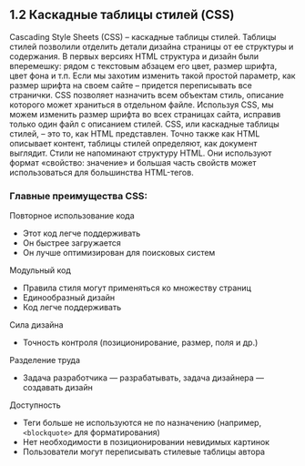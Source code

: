 ## 1.2 Каскадные таблицы стилей (CSS)
Cascading Style Sheets (CSS) – каскадные таблицы стилей. Таблицы стилей позволили отделить детали дизайна страницы от ее структуры и содержания. В первых версиях HTML структура и дизайн были вперемешку: рядом с текстовым абзацем его цвет, размер шрифта, цвет фона и т.п. Если мы захотим изменить такой простой параметр, как размер шрифта на своем сайте – придется переписывать все странички. CSS позволяет назначить всем объектам стиль, описание которого может храниться в отдельном файле. Используя CSS, мы можем изменить размер шрифта во всех страницах сайта, исправив только один файл с описанием стилей. 
CSS, или каскадные таблицы стилей, – это то, как HTML представлен. Точно также как HTML описывает контент, таблицы стилей определяют, как документ выглядит.
Стили не напоминают структуру HTML. Они используют формат «свойство: значение» и большая часть свойств может использоваться для большинства HTML-тегов.
### Главные преимущества CSS:

Повторное использование кода
  * Этот код легче поддерживать
  * Он быстрее загружается
  * Он лучше оптимизирован для поисковых систем

Модульный код
  * Правила стиля могут применяться ко множеству страниц
  * Единообразный дизайн
  * Код легче поддерживать

Сила дизайна
  * Точность контроля (позиционирование, размер, поля и др.)

Разделение труда
  * Задача разработчика — разрабатывать, задача дизайнера — создавать дизайн

Доступность
  * Теги больше не используются не по назначению (например, ```<blockquote>``` для форматирования)
  * Нет необходимости в позиционировании невидимых картинок
  * Пользователи могут переписывать стилевые таблицы автора
